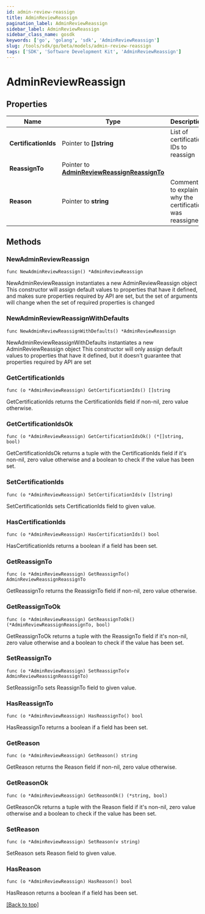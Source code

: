 ```yaml
---
id: admin-review-reassign
title: AdminReviewReassign
pagination_label: AdminReviewReassign
sidebar_label: AdminReviewReassign
sidebar_class_name: gosdk
keywords: ['go', 'golang', 'sdk', 'AdminReviewReassign'] 
slug: /tools/sdk/go/beta/models/admin-review-reassign
tags: ['SDK', 'Software Development Kit', 'AdminReviewReassign']
---
```


# AdminReviewReassign

## Properties

Name | Type | Description | Notes
------------ | ------------- | ------------- | -------------
**CertificationIds** |  Pointer to **[]string** | List of certification IDs to reassign | [optional] 
**ReassignTo** |  Pointer to [**AdminReviewReassignReassignTo**](admin-review-reassign-reassign-to) |  | [optional] 
**Reason** |  Pointer to **string** | Comment to explain why the certification was reassigned | [optional] 

## Methods

### NewAdminReviewReassign

`func NewAdminReviewReassign() *AdminReviewReassign`

NewAdminReviewReassign instantiates a new AdminReviewReassign object
This constructor will assign default values to properties that have it defined,
and makes sure properties required by API are set, but the set of arguments
will change when the set of required properties is changed

### NewAdminReviewReassignWithDefaults

`func NewAdminReviewReassignWithDefaults() *AdminReviewReassign`

NewAdminReviewReassignWithDefaults instantiates a new AdminReviewReassign object
This constructor will only assign default values to properties that have it defined,
but it doesn't guarantee that properties required by API are set

### GetCertificationIds

`func (o *AdminReviewReassign) GetCertificationIds() []string`

GetCertificationIds returns the CertificationIds field if non-nil, zero value otherwise.

### GetCertificationIdsOk

`func (o *AdminReviewReassign) GetCertificationIdsOk() (*[]string, bool)`

GetCertificationIdsOk returns a tuple with the CertificationIds field if it's non-nil, zero value otherwise
and a boolean to check if the value has been set.

### SetCertificationIds

`func (o *AdminReviewReassign) SetCertificationIds(v []string)`

SetCertificationIds sets CertificationIds field to given value.

### HasCertificationIds

`func (o *AdminReviewReassign) HasCertificationIds() bool`

HasCertificationIds returns a boolean if a field has been set.

### GetReassignTo

`func (o *AdminReviewReassign) GetReassignTo() AdminReviewReassignReassignTo`

GetReassignTo returns the ReassignTo field if non-nil, zero value otherwise.

### GetReassignToOk

`func (o *AdminReviewReassign) GetReassignToOk() (*AdminReviewReassignReassignTo, bool)`

GetReassignToOk returns a tuple with the ReassignTo field if it's non-nil, zero value otherwise
and a boolean to check if the value has been set.

### SetReassignTo

`func (o *AdminReviewReassign) SetReassignTo(v AdminReviewReassignReassignTo)`

SetReassignTo sets ReassignTo field to given value.

### HasReassignTo

`func (o *AdminReviewReassign) HasReassignTo() bool`

HasReassignTo returns a boolean if a field has been set.

### GetReason

`func (o *AdminReviewReassign) GetReason() string`

GetReason returns the Reason field if non-nil, zero value otherwise.

### GetReasonOk

`func (o *AdminReviewReassign) GetReasonOk() (*string, bool)`

GetReasonOk returns a tuple with the Reason field if it's non-nil, zero value otherwise
and a boolean to check if the value has been set.

### SetReason

`func (o *AdminReviewReassign) SetReason(v string)`

SetReason sets Reason field to given value.

### HasReason

`func (o *AdminReviewReassign) HasReason() bool`

HasReason returns a boolean if a field has been set.


[[Back to top]](#) 



